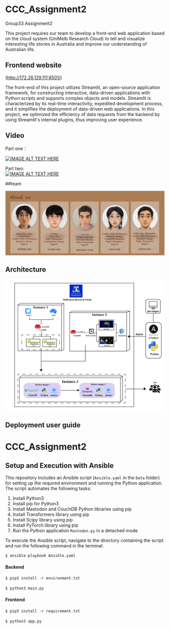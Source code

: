# CCC_Assignment2
Group33 Assignment2

This project requires our team to develop a front-end web application based on the cloud system
(UniMelb Research Cloud) to tell and visualize interesting life stories in Australia and improve our
understanding of Australian life.

## Frontend website

(http://172.26.129.111:8501/)

The front-end of this project utilizes Streamlit, an open-source application framework, for constructing interactive, data-driven applications with Python scripts and supports complex objects and models. Streamlit is characterized by its real-time interactivity, expedited development process, and it simplifies the deployment of data-driven web applications. In this project, we optimized the efficiency of data requests from the backend by using Streamlit's internal plugins, thus improving user experience.



## Video
Part one：

[![IMAGE ALT TEXT HERE](http://img.youtube.com/vi/KZouVVgGIgA/0.jpg)](https://youtu.be/KZouVVgGIgA)

Part two:  
[![IMAGE ALT TEXT HERE](http://img.youtube.com/vi/Cp7H8vrW6WE/0.jpg)](https://youtu.be/TrJ6uQKA-rM)

##team

![alt text](./img/about_us.png)


## Architecture
![alt text](./img/logo.jpg)

## Deployment user guide
# CCC_Assignment2

## Setup and Execution with Ansible

This repository includes an Ansible script (`Ansible.yaml` in the `Data` folder) for setting up the required environment and running the Python application. The script automates the following tasks:

1. Install Python3
2. Install pip for Python3
3. Install Mastodon and CouchDB Python libraries using pip
4. Install Transformers library using pip
5. Install Scipy library using pip
6. Install PyTorch library using pip
7. Run the Python application `Mastodon.py` in a detached mode

To execute the Ansible script, navigate to the directory containing the script and run the following command in the terminal:

```
$ ansible-playbook Ansible.yaml
```
#### Backend
```
$ pip3 install -r environment.txt

$ python3 main.py
```

#### Frontend
```
$ pip3 install -r requirement.txt

$ python3 app.py
```
